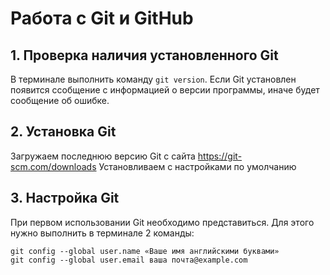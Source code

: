 # Работа с Git и GitHub
## 1. Проверка наличия установленного Git
В терминале выполнить команду `git version`.
Если Git установлен появится ссобщение с информацией о версии программы, иначе будет сообщение об ошибке.
## 2. Установка Git
Загружаем последнюю версию Git с сайта https://git-scm.com/downloads
Установливаем с настройками по умолчанию
## 3. Настройка Git
При первом использовании Git необходимо представиться. Для этого нужно выполнить в терминале 2 команды: 
```
git config --global user.name «Ваше имя английскими буквами»
git config --global user.email ваша почта@example.com
```

